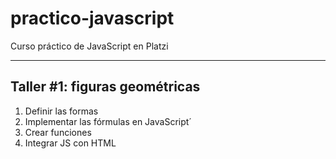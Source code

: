 # practico-javascript
Curso práctico de JavaScript en Platzi

------------

## Taller #1: figuras geométricas

1. Definir las formas
2. Implementar las fórmulas en JavaScript´
3. Crear funciones
4. Integrar JS con HTML
